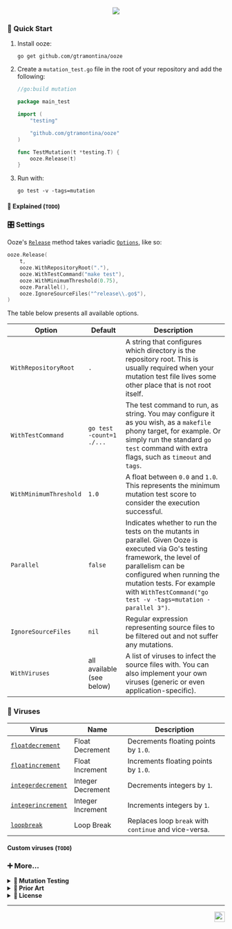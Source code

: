 <h1 align="center">
	<img src="https://gist.githubusercontent.com/gtramontina/602897948a0699e627a15be882ef0af9/raw/81e944c1c7e65666a3c75bbfc398c53a9ea1bb2a/ooze.svg">
</h1>

### 🚀 Quick Start

1. Install ooze:

	```shell
	go get github.com/gtramontina/ooze
	```

2. Create a `mutation_test.go` file in the root of your repository and add the following:

	```go
	//go:build mutation

	package main_test

	import (
		"testing"

		"github.com/gtramontina/ooze"
	)

	func TestMutation(t *testing.T) {
		ooze.Release(t)
	}
	```

3. Run with:

	```shell
	go test -v -tags=mutation
	```

#### 💁 Explained (`TODO`)

### 🎛️ Settings

Ooze's [`Release`](release.go) method takes variadic [`Options`](options.go), like so:

```go
ooze.Release(
	t,
	ooze.WithRepositoryRoot("."),
	ooze.WithTestCommand("make test"),
	ooze.WithMinimumThreshold(0.75),
	ooze.Parallel(),
	ooze.IgnoreSourceFiles("^release\\.go$"),
)
```

The table below presents all available options.

| Option                 | Default                   | Description                                                                                                                                                                                                                                                                |
|------------------------|---------------------------|----------------------------------------------------------------------------------------------------------------------------------------------------------------------------------------------------------------------------------------------------------------------------|
| `WithRepositoryRoot`   | `.`                       | A string that configures which directory is the repository root. This is usually required when your mutation test file lives some other place that is not root itself.                                                                                                     |
| `WithTestCommand`      | `go test -count=1 ./...`  | The test command to run, as string. You may configure it as you wish, as a `makefile` phony target, for example. Or simply run the standard `go test` command with extra flags, such as `timeout` and `tags`.                                                              |
| `WithMinimumThreshold` | `1.0`                     | A float between `0.0` and `1.0`. This represents the minimum mutation test score to consider the execution successful.                                                                                                                                                     |
| `Parallel`             | `false`                   | Indicates whether to run the tests on the mutants in parallel. Given Ooze is executed via Go's testing framework, the level of parallelism can be configured when running the mutation tests. For example with `WithTestCommand("go test -v -tags=mutation -parallel 3")`. |
| `IgnoreSourceFiles`    | `nil`                     | Regular expression representing source files to be filtered out and not suffer any mutations.                                                                                                                                                                              |
| `WithViruses`          | all available (see below) | A list of viruses to infect the source files with. You can also implement your own viruses (generic or even application-specific).                                                                                                                                         |

### 🦠 Viruses

| Virus                                                              | Name              | Description                                           |
|--------------------------------------------------------------------|-------------------|-------------------------------------------------------|
| [`floatdecrement`](viruses/floatdecrement/floatdecrement.go)       | Float Decrement   | Decrements floating points by `1.0`.                  |
| [`floatincrement`](viruses/floatincrement/floatincrement.go)       | Float Increment   | Increments floating points by `1.0`.                  |
| [`integerdecrement`](viruses/integerdecrement/integerdecrement.go) | Integer Decrement | Decrements integers by `1`.                           |
| [`integerincrement`](viruses/integerincrement/integerincrement.go) | Integer Increment | Increments integers by `1`.                           |
| [`loopbreak`](viruses/loopbreak/loopbreak.go)                      | Loop Break        | Replaces loop `break` with `continue` and vice-versa. |

#### Custom viruses (`TODO`)

### ➕ More…
<details><summary><b>🧬 Mutation Testing</b></summary><hr>
Mutation testing is a technique used to assess the quality and coverage of test suites. It involves introducing controlled changes to the code base, simulating common programming mistakes. These changes are, then, put to test against the test suites. A failing test suite is a good sign. It indicates that the tests are identifying mutations in the code—it "killed the mutant". If all tests pass, we have a surviving mutant. This highlights an area with weak coverage. It is an opportunity for improvement.

There are different types of changes that mutation tests can perform. A common collection usually include:

* Changing an operator;
* Replacing a constant;
* Removing a statement;
* Increasing/decreasing numbers;
* Flipping booleans;

Mutations can also be domain/application-specific. Although, these are up to the maintainers of such application to develop.

It is worth mentioning that mutation tests can be quite expensive to run. Especially on larger code bases. And the reason is that for every mutation, on every source file, the entire suite of tests has to run. One can look at the bright side of this and think as an incentive to keep the test suites fast.

Mutation testing is a great ally in developing a robust code base and a reliable set of test suites.

</details>

<details><summary><b>🎨 Prior Art</b></summary><hr>

Ooze is heavily inspired by [go-mutesting](https://github.com/zimmski/go-mutesting), by [@zimmski](https://github.com/zimmski), and by extra mutations added to a [fork](https://github.com/avito-tech/go-mutesting) by [@avito-tech](https://github.com/avito-tech).

You can find more resources and tools on this subject by browsing through the [mutation testing](https://github.com/topics/mutation-testing) topic on GitHub. The [awesome-mutation-testing](https://github.com/theofidry/awesome-mutation-testing) repository also contains many good resources.

</details>

<details><summary><b>📜 License</b></summary><hr>

Ooze is open-source software released under the [MIT License](LICENSE).

Booger icon by [Icons8](https://icons8.com/).
</details>

---

<img src="https://img.icons8.com/color/512/booger.png" width="24" align="right" alt="ooze icon">
